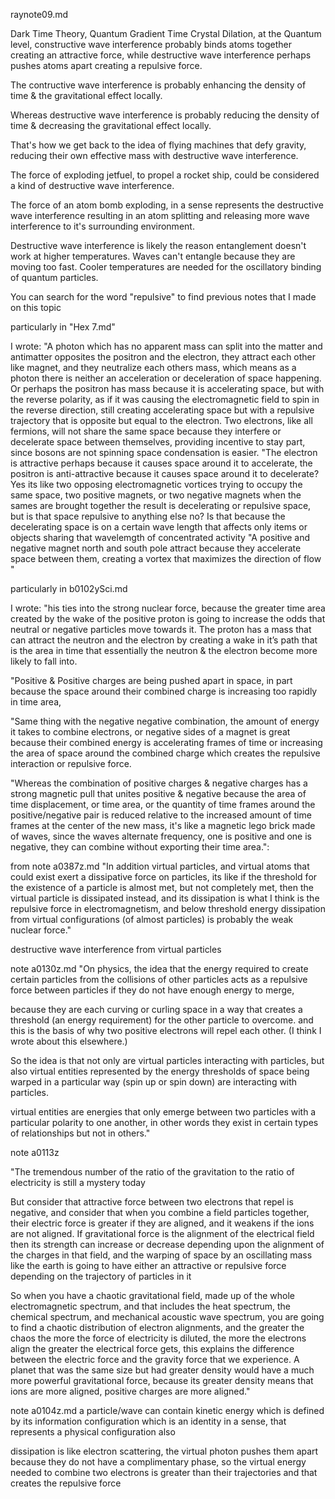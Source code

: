 raynote09.md

Dark Time Theory, Quantum Gradient Time Crystal Dilation, at the Quantum level, constructive wave interference probably binds atoms together creating an attractive force, while destructive wave interference perhaps pushes atoms apart creating a repulsive force.

The contructive wave interference is probably enhancing the density of time & the gravitational effect locally.

Whereas destructive wave interference is probably reducing the density of time & decreasing the gravitational effect locally. 

That's how we get back to the idea of flying machines that defy gravity, reducing their own effective mass with destructive wave interference.

The force of exploding jetfuel, to propel a rocket ship, could be considered a kind of destructive wave interference.

The force of an atom bomb exploding, in a sense represents the destructive wave interference resulting in an atom splitting and releasing more wave interference to it's surrounding environment.

Destructive wave interference is likely the reason entanglement doesn't work at higher temperatures. Waves can't entangle because they are moving too fast. Cooler temperatures are needed for the oscillatory binding of quantum particles.

You can search for the word "repulsive" to find previous notes that I made on this topic

particularly in "Hex 7.md"

I wrote: "A photon which has no apparent mass can split into the matter and antimatter opposites the positron and the electron, they attract each other like magnet, and they neutralize each others mass, which means as a photon there is neither an acceleration or deceleration of space happening. Or perhaps the positron has mass because it is accelerating space, but with the reverse polarity, as if it was causing the electromagnetic field to spin in the reverse direction, still creating accelerating space but with a repulsive trajectory that is opposite but equal to the electron. Two electrons, like all fermions, will not share the same space because they interfere or decelerate space between themselves, providing incentive to stay part, since bosons are not spinning space condensation is easier. 
"The electron is attractive perhaps because it causes space around it to accelerate, the positron is anti-attractive because it causes space around it to decelerate? Yes its like two opposing electromagnetic vortices trying to occupy the same space, 
two positive magnets, or two negative magnets when the sames are brought together the result is decelerating or repulsive space, but is that space repulsive to anything else no? Is that because the decelerating space is on a certain wave length that affects only items or objects sharing that wavelemgth of concentrated activity 
"A positive and negative magnet north and south pole attract because they accelerate space between them, creating a vortex that maximizes the direction of flow "

particularly in b0102ySci.md

I wrote: "his ties into the strong nuclear force, because the greater time area created by the wake of the  positive proton is going to increase the odds that neutral or negative particles move towards it. The proton has a mass that can attract the neutron and the electron by creating a wake in it’s path that is the area in time that essentially the neutron & the electron become more likely to fall into.

"Positive & Positive charges are being pushed apart in space, in part because the space around their combined charge is increasing too rapidly in time area,

"Same thing with the negative negative combination, the amount of energy it takes to combine electrons, or negative sides of a magnet is great because their combined energy is accelerating frames of time or increasing the area of space around the combined charge which creates the repulsive interaction or repulsive force.

"Whereas the combination of positive charges & negative charges has a strong magnetic pull that unites positive & negative because the area of time displacement, or time area, or the quantity of time frames around the positive/negative pair is reduced relative to the increased amount of time frames at the center of the new mass, it's like a magnetic lego brick made of waves, since the waves alternate frequency, one is positive and one is negative, they can combine without exporting their time area.":

from note a0387z.md
"In addition virtual particles, and virtual atoms that could exist exert a dissipative force on particles, its like if the threshold for the existence of a particle is almost met, but not completely met, then the virtual particle is dissipated instead, and its dissipation is what I think is the repulsive force in electromagnetism, and below threshold energy dissipation from virtual configurations (of almost particles) is probably the weak nuclear force."

destructive wave interference from virtual particles

note a0130z.md
"On physics, the idea that the energy required to create certain particles from the collisions of other particles acts as a repulsive force between particles if they do not have enough energy to merge,

because they are each curving or curling space in a way that creates a threshold (an energy requirement) for the other particle to overcome. 
and this is the basis of why two positive electrons will repel each other. (I think I wrote about this elsewhere.)

So the idea is that not only are virtual particles interacting with particles, but also virtual entities represented by the energy thresholds of space being warped in a particular way (spin up or spin down) are interacting with particles.

virtual entities are energies that only emerge between two particles with a particular polarity to one another, in other words they exist in certain types of relationships but not in others."

note a0113z

"The tremendous number of the ratio of the gravitation to the ratio of electricity is still a mystery today

But consider that attractive force between two electrons that repel is negative, and consider that when you combine a field particles together, their electric force is greater if they are aligned, and it weakens if the ions are not aligned. If gravitational force is the alignment of the electrical field then its strength can increase or decrease depending upon the alignment of the charges in that field, and the warping of space by an oscillating mass like the earth is going to have either an attractive or repulsive force depending on the trajectory of particles in it

So when you have a chaotic gravitational field, made up of the whole electromagnetic spectrum, and that includes the heat spectrum, the chemical spectrum, and mechanical acoustic wave spectrum, you are going to find a chaotic distribution of electron alignments, and the greater the chaos the more the force of electricity is diluted, the more the electrons align the greater the electrical force gets, this explains the difference between the electric force and the gravity force that we experience. A planet that was the same size but had greater density would have a much more powerful gravitational force, because its greater density means that ions are more aligned, positive charges are more aligned."

note a0104z.md
a particle/wave can contain kinetic energy which is defined by its information configuration which is an identity in a sense, that represents a physical configuration also

dissipation is like electron scattering, the virtual photon pushes them apart because they do not have a complimentary phase, so the virtual energy needed to combine two electrons is greater than their trajectories and that creates the repulsive force